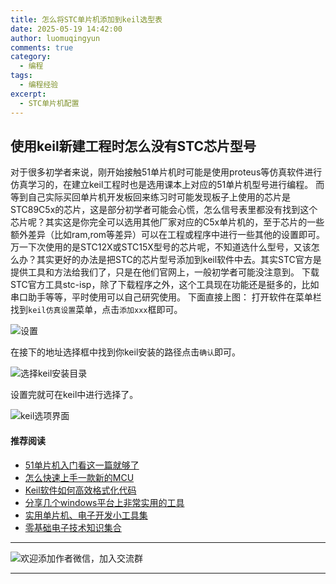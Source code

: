 ```yaml
---
title: 怎么将STC单片机添加到keil选型表
date: 2025-05-19 14:42:00
author: luomuqingyun
comments: true
category:
  - 编程
tags:
  - 编程经验
excerpt:
  - STC单片机配置
---
```

## 使用keil新建工程时怎么没有STC芯片型号
对于很多初学者来说，刚开始接触51单片机时可能是使用proteus等仿真软件进行仿真学习的，在建立keil工程时也是选用课本上对应的51单片机型号进行编程。
而等到自己实际买回单片机开发板回来练习时可能发现板子上使用的芯片是STC89C5x的芯片，这是部分初学者可能会心慌，怎么信号表里都没有找到这个芯片呢？其实这是你完全可以选用其他厂家对应的C5x单片机的，至于芯片的一些额外差异（比如ram,rom等差异）可以在工程或程序中进行一些其他的设置即可。万一下次使用的是STC12X或STC15X型号的芯片呢，不知道选什么型号，又该怎么办？其实更好的办法是把STC的芯片型号添加到keil软件中去。其实STC官方是提供工具和方法给我们了，只是在他们官网上，一般初学者可能没注意到。
下载STC官方工具stc-isp，除了下载程序之外，这个工具现在功能还是挺多的，比如串口助手等等，平时使用可以自己研究使用。
下面直接上图：
打开软件在菜单栏找到`keil仿真设置`菜单，点击`添加xxx`框即可。

![设置](https://files.mdnice.com/user/38598/b487784d-14bf-401c-8efa-8cf042f476ff.png)

在接下的地址选择框中找到你keil安装的路径点击`确认`即可。

![选择keil安装目录](https://files.mdnice.com/user/38598/20e939a5-f46f-4a8a-a005-bbc02e79cbae.png)

设置完就可在keil中进行选择了。

![keil选项界面](https://files.mdnice.com/user/38598/a17f946f-6f58-47d2-afc4-0c6ac532c696.png)


#### 推荐阅读
- [51单片机入门看这一篇就够了](https://mp.weixin.qq.com/s?__biz=MzI1OTQ4MTg4Ng==&mid=2247485523&idx=1&sn=b7fcd1b86e2467d6f03b1a520c39bb06&chksm=ea790022dd0e893452c4994fa16d63111b16d9878c303712f695b58b7af360b7b18c1ed4b201&token=1711068967&lang=zh_CN#rd)
- [怎么快速上手一款新的MCU](https://mp.weixin.qq.com/s?__biz=MzI1OTQ4MTg4Ng==&mid=2247485581&idx=1&sn=b36e6536717774f7931c7aa93d5b237a&chksm=ea7900fcdd0e89ea0db13737720edc996fcb3fdbab3e43b4a92316240ac66d4b5a8bf9a07e78&token=466212876&lang=zh_CN#rd)
- [Keil软件如何高效格式化代码](https://mp.weixin.qq.com/s?__biz=MzI1OTQ4MTg4Ng==&mid=2247485572&idx=1&sn=17cefa35d9d660083d419a7e9b6db6f7&chksm=ea7900f5dd0e89e35b65ba26354cc69ad24f686d8e18abd34e0932567a9345e8c9ed653eee6b&token=1711068967&lang=zh_CN#rd)
- [分享几个windows平台上非常实用的工具](https://mp.weixin.qq.com/s?__biz=MzI1OTQ4MTg4Ng==&mid=2247485420&idx=2&sn=728ca4abbadf7caf51c392e7d7045cbe&chksm=ea790f9ddd0e868b9fa162c80db1876199845f387bbe851c8d38a4e8412329ae635916c13cfb&token=1711068967&lang=zh_CN#rd)
- [实用单片机、电子开发小工具集](https://mp.weixin.qq.com/s?__biz=MzI1OTQ4MTg4Ng==&mid=2247485606&idx=1&sn=2b433faa2e436fc762dc538c9cf3fe14&chksm=ea7900d7dd0e89c169f8948ff3d423016c8f51f1c914eb7b0d20cba8145b9ffa54815915d67b&token=1580674001&lang=zh_CN#rd)
- [零基础电子技术知识集合](https://mp.weixin.qq.com/s?__biz=MzI1OTQ4MTg4Ng==&mid=2247485689&idx=4&sn=211c2d0871a19c5e92cdf0c34f01d96b&chksm=ea790088dd0e899e3042a649a346bc98e94189d1fd18da2b954a7ddb781582dc2d0a82e07f4d&token=970763775&lang=zh_CN#rd)
----

![欢迎添加作者微信，加入交流群](https://files.mdnice.com/user/38598/37e7b97e-a5c7-44d1-9e48-bbe22ab3141d.jpg)

----
